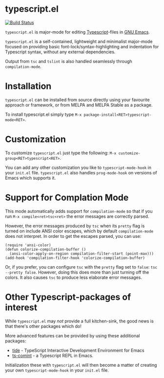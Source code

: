 # typescript.el

[![Build Status](https://api.travis-ci.org/ananthakumaran/typescript.el.svg?branch=master)](https://travis-ci.org/ananthakumaran/typescript.el)

`typescript.el` is major-mode for editing [Typescript](http://www.typescriptlang.org/)-files in [GNU Emacs](https://www.gnu.org/software/emacs/).

`typescript.el` is a self-contained, lightweight and minimalist major-mode
focused on providing basic font-lock/syntax-highlighting and
indentation for Typescript syntax, without any external dependencies.

Output from `tsc` and `tslint` is also handled seamlessly through
`compilation-mode`.

# Installation

`typescript.el` can be installed from source directly using your
favourite approach or framework, or from MELPA and MELPA Stable as a
package.

To install typescript.el simply type `M-x package-install<RET>typescript-mode<RET>`.

# Customization

To customize `typescript.el` just type the following: `M-x customize-group<RET>typescript<RET>`.

You can add any other customization you like to `typescript-mode-hook`
in your `init.el` file. `typescript.el` also handles `prog-mode-hook`
on versions of Emacs which supports it.

# Support for Complation Mode

This mode automatically adds support for `compilation-mode` so that if
you run `M-x compile<ret>tsc<ret>` the error messages are correctly
parsed.

However, the error messages produced by `tsc` when its `pretty` flag
is turned on include ANSI color escapes, which by default
`compilation-mode` does not interpret. In order to get the escapes
parsed, you can use:

```elisp
(require 'ansi-color)
(defun colorize-compilation-buffer ()
  (ansi-color-apply-on-region compilation-filter-start (point-max)))
(add-hook 'compilation-filter-hook 'colorize-compilation-buffer)
```

Or, if you prefer, you can configure `tsc` with the `pretty` flag set
to `false`: `tsc --pretty false`. However, doing this does more than
just turning off the colors. It also causes `tsc` to produce less
elaborate error messages.

# Other Typescript-packages of interest

While `typescript.el` may *not* provide a full kitchen-sink, the good
news is that there's other packages which do!

More advanced features can be provided by using these additional
packages:

* [tide](https://github.com/ananthakumaran/tide/) - TypeScript
  Interactive Development Environment for Emacs
* [ts-comint](https://github.com/josteink/ts-comint) - a Typescript REPL
  in Emacs.

Initialization these with `typescript.el` will then become a matter of
creating your own `typescript-mode-hook` in your `init.el` file.
